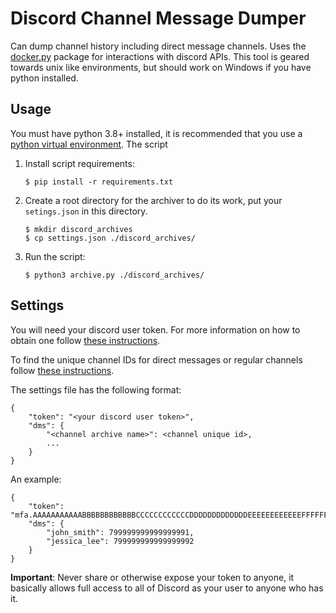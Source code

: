 # Discord Channel Message Dumper

Can dump channel history including direct message channels.  Uses the
[docker.py][1] package for interactions with discord APIs.  This tool is geared
towards unix like environments, but should work on Windows if you have python
installed.

## Usage

You must have python 3.8+ installed, it is recommended that you use a [python
virtual environment][2].  The script

1. Install script requirements:
   ```
   $ pip install -r requirements.txt
   ```

2. Create a root directory for the archiver to do its work, put your
   `setings.json` in this directory.
   ```
   $ mkdir discord_archives
   $ cp settings.json ./discord_archives/
   ```

3. Run the script:
   ```
   $ python3 archive.py ./discord_archives/
   ```

## Settings

You will need your discord user token. For more information on how to obtain
one follow [these instructions][3].

To find the unique channel IDs for direct messages or regular channels follow
[these instructions][4].

The settings file has the following format:

    {
        "token": "<your discord user token>",
        "dms": {
            "<channel archive name>": <channel unique id>,
            ...
        }
    }

An example:

    {
        "token": "mfa.AAAAAAAAAAABBBBBBBBBBBBCCCCCCCCCCCCDDDDDDDDDDDDDEEEEEEEEEEEEFFFFFFFFFFFGGGGGGGGGGGGG"
        "dms": {
            "john_smith": 799999999999999991,
            "jessica_lee": 799999999999999992
        }
    }

**Important**: Never share or otherwise expose your token to anyone, it
basically allows full access to all of Discord as your user to anyone who has
it.

[1]: https://github.com/Rapptz/discord.py
[2]: https://docs.python.org/3/tutorial/venv.html
[3]: https://github.com/Tyrrrz/DiscordChatExporter/wiki/Obtaining-Token-and-Channel-IDs#how-to-get-a-user-token
[4]: https://github.com/Tyrrrz/DiscordChatExporter/wiki/Obtaining-Token-and-Channel-IDs#how-to-get-a-direct-message-channel-id
